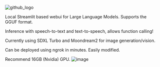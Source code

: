 ![github_logo](https://github.com/3eeps/llmon-py/assets/55860052/ce1faa0d-5c56-4551-93f9-74f8aa37732d)

Local Streamlit based webui for Large Language Models. Supports the GGUF format. 

Inference with speech-to-text and text-to-speech, allows function calling!

Currently using SDXL Turbo and Moondream2 for image generation/vision.

Can be deployed using ngrok in minutes. Easily modified.

Recommend 16GB (Nvidia) GPU.
![image](https://github.com/3eeps/llmon-py/assets/55860052/83ddd906-b27d-48c2-9ef5-ba761005ebd5)

